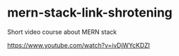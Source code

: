 # mern-stack-link-shrotening

Short video course about MERN stack

https://www.youtube.com/watch?v=ivDjWYcKDZI
